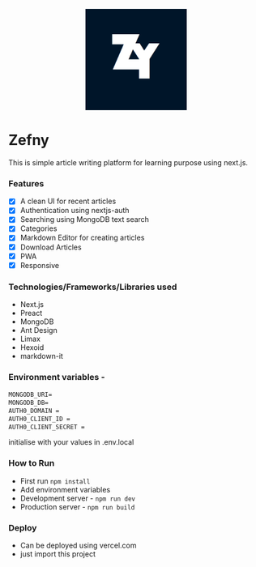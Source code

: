 


<p align="center">
  <img width="200" height="200" src="public/icons/icon-512x512.png">
</p>

# Zefny

This is simple article writing platform for learning purpose using next.js.
### Features

 - [x] A clean UI for recent articles
 - [x] Authentication using nextjs-auth
 - [x] Searching using MongoDB text search
 - [x] Categories
 - [x] Markdown Editor for creating articles
 - [x] Download Articles
 - [x] PWA
 - [x] Responsive
 ### Technologies/Frameworks/Libraries used
 - Next.js
 - Preact
 - MongoDB
 - Ant Design
 - Limax
 - Hexoid
 - markdown-it
 
 ### Environment variables - 
 

	MONGODB_URI=
	MONGODB_DB=
	AUTH0_DOMAIN = 
	AUTH0_CLIENT_ID = 
	AUTH0_CLIENT_SECRET = 
initialise with your values in .env.local
### How to Run
- First run `npm install`
- Add environment variables
- Development server - `npm run dev`
- Production server - `npm run build`

### Deploy
- Can be deployed using vercel.com 
- just import this project 



